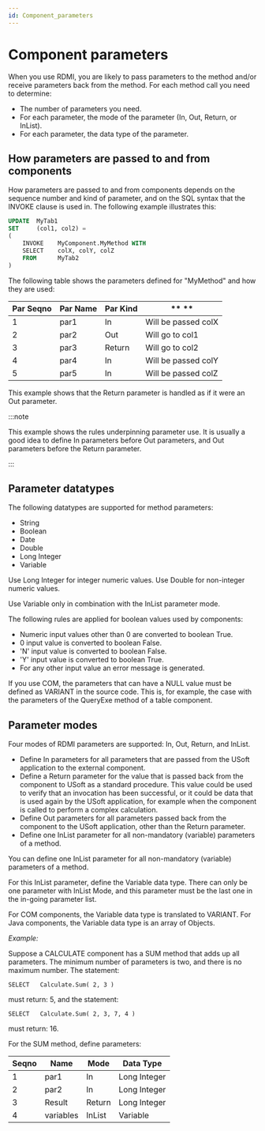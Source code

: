 ```yaml
---
id: Component_parameters
---
```


# Component parameters

When you use RDMI, you are likely to pass parameters to the method and/or receive parameters back from the method. For each method call you need to determine:

- The number of parameters you need.
- For each parameter, the mode of the parameter (In, Out, Return, or InList).
- For each parameter, the data type of the parameter.

## How parameters are passed to and from components

How parameters are passed to and from components depends on the sequence number and kind of parameter, and on the SQL syntax that the INVOKE clause is used in. The following example illustrates this:

```sql
UPDATE  MyTab1
SET     (col1, col2) =
(
    INVOKE    MyComponent.MyMethod WITH
    SELECT    colX, colY, colZ    
    FROM      MyTab2
)

```

The following table shows the parameters defined for "MyMethod" and how they are used:

|**Par Seqno**|**Par Name**|**Par Kind**|** **   |
|--------|--------|--------|--------|
|1       |par1    |In      |Will be passed colX|
|2       |par2    |Out     |Will go to col1|
|3       |par3    |Return  |Will go to col2|
|4       |par4    |In      |Will be passed colY|
|5       |par5    |In      |Will be passed colZ|



This example shows that the Return parameter is handled as if it were an Out parameter.


:::note

This example shows the rules underpinning parameter use. It is usually a good idea to define In parameters before Out parameters, and Out parameters before the Return parameter.

:::

## Parameter datatypes

The following datatypes are supported for method parameters:

- String
- Boolean
- Date
- Double
- Long Integer
- Variable

Use Long Integer for integer numeric values. Use Double for non-integer numeric values.

Use Variable only in combination with the InList parameter mode.

The following rules are applied for boolean values used by components:

- Numeric input values other than 0 are converted to boolean True.
- 0 input value is converted to boolean False.
- 'N' input value is converted to boolean False.
- 'Y' input value is converted to boolean True.
- For any other input value an error message is generated.

If you use COM, the parameters that can have a NULL value must be defined as VARIANT in the source code. This is, for example, the case with the parameters of the QueryExe method of a table component.

## Parameter modes

Four modes of RDMI parameters are supported: In, Out, Return, and InList.

- Define In parameters for all parameters that are passed from the USoft application to the external component.
- Define a Return parameter for the value that is passed back from the component to USoft as a standard procedure. This value could be used to verify that an invocation has been successful, or it could be data that is used again by the USoft application, for example when the component is called to perform a complex calculation.
- Define Out parameters for all parameters passed back from the component to the USoft application, other than the Return parameter.
- Define one InList parameter for all non-mandatory (variable) parameters of a method.

You can define one InList parameter for all non-mandatory (variable) parameters of a method.

For this InList parameter, define the Variable data type. There can only be one parameter with InList Mode, and this parameter must be the last one in the in-going parameter list.

For COM components, the Variable data type is translated to VARIANT. For Java components, the Variable data type is an array of Objects.

*Example:*

Suppose a CALCULATE component has a SUM method that adds up all parameters. The minimum number of parameters is two, and there is no maximum number. The statement:

```
SELECT   Calculate.Sum( 2, 3 )
```

must return: 5, and the statement:

```
SELECT   Calculate.Sum( 2, 3, 7, 4 )
```

must return: 16.

For the SUM method, define parameters:

|**Seqno**|**Name**|**Mode**|**Data Type**|
|--------|--------|--------|--------|
|1       |par1    |In      |Long Integer|
|2       |par2    |In      |Long Integer|
|3       |Result  |Return  |Long Integer|
|4       |variables|InList  |Variable|